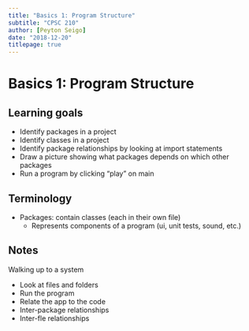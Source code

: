 ```yaml
---
title: "Basics 1: Program Structure"
subtitle: "CPSC 210"
author: [Peyton Seigo]
date: "2018-12-20"
titlepage: true
---
```


# Basics 1: Program Structure

## Learning goals

- Identify packages in a project
- Identify classes in a project
- Identify package relationships by looking at import statements
- Draw a picture showing what packages depends on which other packages
- Run a program by clicking “play” on main

## Terminology

- Packages: contain classes (each in their own file)
  - Represents components of a program (ui, unit tests, sound, etc.)

## Notes

Walking up to a system

- Look at files and folders
- Run the program
- Relate the app to the code
- Inter-package relationships
- Inter-fle relationships
